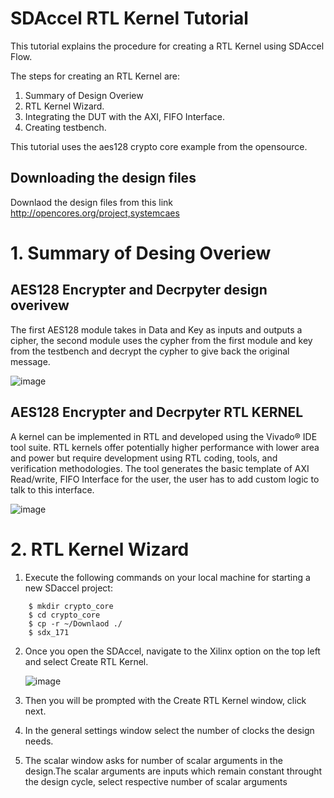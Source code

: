 # SDAccel RTL Kernel Tutorial

This tutorial explains the procedure for creating a RTL Kernel using SDAccel Flow. 

The steps for creating an RTL Kernel are:
1. Summary of Design Overiew 
2. RTL Kernel Wizard.  
3. Integrating the DUT with the AXI, FIFO Interface.
4. Creating testbench. 

This tutorial uses the aes128 crypto core example from the opensource. 

## Downloading the design files 
Downlaod the design files from this link http://opencores.org/project,systemcaes  

# 1. Summary of Desing Overiew

## AES128 Encrypter and Decrpyter design overivew
   The first AES128 module takes in Data and Key as inputs and outputs a cipher, the second module uses the cypher from the first module and key from the testbench and decrypt the cypher to give back the original message.
   
   ![image](https://user-images.githubusercontent.com/32319498/31142684-e1b2e09c-a82f-11e7-9741-ce0f1c4ce054.png)
		

## AES128 Encrypter and Decrpyter RTL KERNEL
   A kernel can be implemented in RTL and developed using the Vivado® IDE tool suite. RTL kernels offer potentially higher performance with lower area and power but require development using RTL coding, tools, and verification methodologies. The tool generates the basic template of AXI Read/write, FIFO Interface for the user, the user has to add custom logic to talk to this interface. 
   
   ![image](https://user-images.githubusercontent.com/32319498/31147244-1b121048-a83e-11e7-83e6-a3f534f62ade.png)
		
# 2. RTL Kernel Wizard 		
1. Execute the following commands on your local machine for starting a new SDaccel project:
```
    $ mkdir crypto_core
    $ cd crypto_core                                      
    $ cp -r ~/Downlaod ./
    $ sdx_171
``` 
2. Once you open the SDAccel, navigate to the Xilinx option on the top left and select Create RTL Kernel.			
		
   ![image](https://user-images.githubusercontent.com/32319498/31147872-f44e0834-a83f-11e7-9f65-250932176879.png)		
		
3. Then you will be prompted with the Create RTL Kernel window, click next. 
4. In the general settings window select the number of clocks the design needs.
5. The scalar window asks for number of scalar arguments in the design.The scalar arguments are inputs which remain constant throught the design cycle, select respective number of scalar arguments

